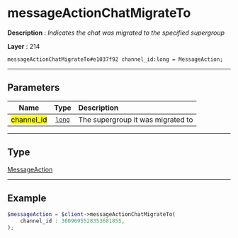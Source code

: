# messageActionChatMigrateTo

**Description** : *Indicates the chat was migrated to the specified supergroup*

**Layer** : 214

```tl
messageActionChatMigrateTo#e1037f92 channel_id:long = MessageAction;
```

---

## Parameters

| Name | Type | Description |
| :---: | :---: | :--- |
| <mark>channel_id</mark> | [`long`](type/long) | The supergroup it was migrated to |

---

## Type

[MessageAction](type/MessageAction)

---

## Example

```php
$messageAction = $client->messageActionChatMigrateTo(
	channel_id : 3609695528353681855,
);
```
